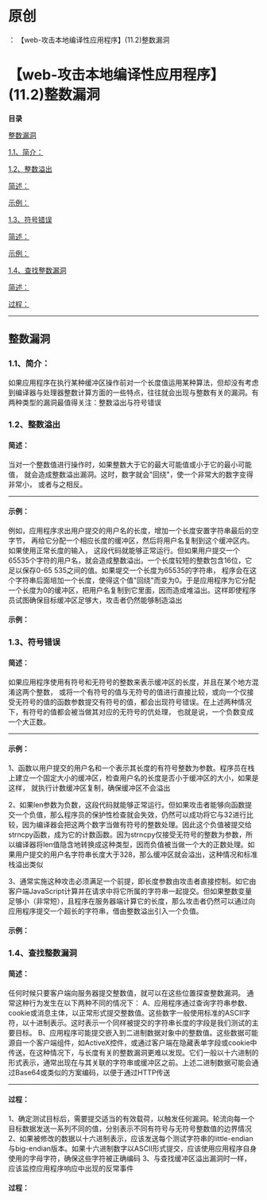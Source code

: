 # 原创
：  【web-攻击本地编译性应用程序】(11.2)整数漏洞

# 【web-攻击本地编译性应用程序】(11.2)整数漏洞

**目录**

[整数漏洞](#%E6%95%B4%E6%95%B0%E6%BC%8F%E6%B4%9E)

[1.1、简介：](#1.1%E3%80%81%E7%AE%80%E4%BB%8B%EF%BC%9A)

[1.2、整数溢出](#1.2%E3%80%81%E6%95%B4%E6%95%B0%E6%BA%A2%E5%87%BA)

[简述：](#%E7%AE%80%E8%BF%B0%EF%BC%9A)

[示例：](#%E7%A4%BA%E4%BE%8B%EF%BC%9A)

[1.3、符号错误](#1.3%E3%80%81%E7%AC%A6%E5%8F%B7%E9%94%99%E8%AF%AF)

[简述：](#%E7%AE%80%E8%BF%B0%EF%BC%9A)

[示例：](#%E7%A4%BA%E4%BE%8B%EF%BC%9A)

[1.4、查找整数漏洞](#1.4%E3%80%81%E6%9F%A5%E6%89%BE%E6%95%B4%E6%95%B0%E6%BC%8F%E6%B4%9E)

[简述：](#%E7%AE%80%E8%BF%B0%EF%BC%9A)

[过程：](#%E8%BF%87%E7%A8%8B%EF%BC%9A)

---


## 整数漏洞

> 
<h3>1.1、简介：</h3>
如果应用程序在执行某种缓冲区操作前对一个长度值运用某种算法，但却没有考虑到编译器与处理器整数计算方面的一些特点，往往就会出现与整数有关的漏洞。有两种类型的漏洞最值得关注：整数溢出与符号错误


> 
<h3>1.2、整数溢出</h3>
<h4>简述：</h4>
当对一个整数值进行操作时，如果整数大于它的最大可能值或小于它的最小可能值， 就会造成整数溢出漏洞。这时，数字就会"回绕"，使一个非常大的数字变得非常小， 或者与之相反。
<hr/>
<h4>示例：</h4>
例如，应用程序求出用户提交的用户名的长度，增加一个长度安置字符串最后的空字节， 再给它分配一个相应长度的缓冲区，然后将用户名复制到这个缓冲区内。如果使用正常长度的输入， 这段代码就能够正常运行。但如果用户提交一个65535个字符的用户名，就会造成整数溢出。一个长度较短的整数包含16位，它足以保存0-65 535之间的值。如果堤交一个长度为65535的字符串， 程序会在这个字符串后面培加一个长度，使得这个值"回绕"而变为0。于是应用程序为它分配一个长度为0的缓冲区，把用户名复制到它里面，因而造成堆溢出。这样即使程序员试图确保目标缓冲区足够大，攻击者仍然能够制造溢出


#### 示例：

> 
<h3>1.3、符号错误</h3>
<h4>简述：</h4>
如果应用程序使用有符号和无符号的整数来表示缓冲区的长度，并且在某个地方混淆这两个整数， 或将一个有符号的值与无符号的值进行直接比较，或向一个仅接受无符号的值的函数参数提交有符号的值，都会出现符号错误。在上述两种情况下，有符号的值都会被当做其对应的无符号的伉处理， 也就是说，一个负数变成一个大正数。
<hr/>
<h4>示例：</h4>
1、函数以用户提交的用户名和一个表示其长度的有符号整数为参数。程序员在栈上建立一个固定大小的缓冲区，检查用户名的长度是否小于缓冲区的大小，如果是这样， 就执行计数缓冲区复制，确保缓冲区不会溢出

2、如果len参数为负数，这段代码就能够正常运行。但如果攻击者能够向函数提交一个负值，那么程序员的保护性检查就会失效，仍然可以成功将它与32进行比较，因为编译器会把这两个数字当做有符号的整数处理。因此这个负值被提交给strncpy函数，成为它的计数函数。因为strncpy仅接受无符号的整数为参数，所以编译器将len值隐含地转换成这种类型，因而负值被当做一个大的正数处理。如果用户提交的用户名字符串长度大于328，那么缓冲区就会溢出，这种情况和标准栈溢出类似

3、通常实施这种攻击必须满足一个前提，即长度参数由攻击者直接控制。如它由客户端JavaScript计算并在请求中将它所属的字符串一起提交。但如果整数变量足够小（非常短），且程序在服务器端计算它的长度，那么攻击者仍然可以通过向应用程序提交一个超长的字符串，借由整数溢出引入一个负值。


#### 示例：

> 
<h3>1.4、查找整数漏洞</h3>
<h4>简述：</h4>
任何时候只要客户端向服务器提交整数值，就可以在这些位置探查整数漏洞。
通常这种行为发生在以下两种不同的情况下：
A、应用程序通过查询字符串参数、cookie或消息主体，以正常形式提交整数值。这些数字一般使用标准的ASCII字符，以十进制表示。这时表示一个同样被提交的字符串长度的字段是我们测试的主要目标。
B、应用程序可能提交嵌入到二进制数据对象中的整数值。这些数据可能源自一个客户端组件，如ActiveX控件，或通过客户端在隐藏表单字段或cookie中传送，在这种情况下，与长度有关的整数漏洞更难以发现。它们一般以十六进制的形式表示，通常出现在与其关联的字符串或缓冲区之前。上述二进制数据可能会通过Base64或类似的方案编码，以便于通过HTTP传送
<hr/>
<h4>过程：</h4>
1、确定测试目标后，需要提交适当的有效载荷，以触发任何漏洞。轮流向每一个目标数据发送一系列不同的值，分别表示不同有符号与无符号整数值的边界情况
2、如果被修改的数据以十六进制表示，应该发送每个测试字符串的little-endian与big-endian版本。如果十六进制数字以ASCII形式提交，应该使用应用程序自身使用的字母字符，确保这些字符被正确编码
3、与查找缓冲区溢出漏洞时一样， 应该监控应用程序响应中出现的反常事件


#### 过程：
